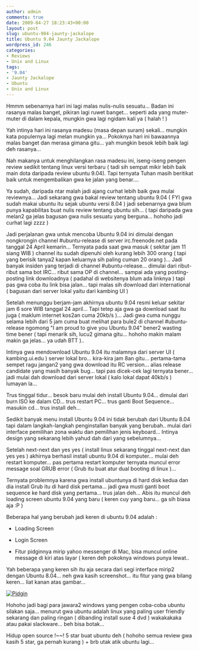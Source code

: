 ```yaml
---
author: admin
comments: true
date: 2009-04-27 18:23:43+00:00
layout: post
slug: ubuntu-904-jaunty-jackalope
title: Ubuntu 9.04 Jaunty Jackalope
wordpress_id: 246
categories:
- Reviews
- Unix and Linux
tags:
- '9.04'
- Jaunty Jackalope
- Ubuntu
- Unix and Linux
---
```


Hmmm sebenarnya hari ini lagi malas nulis-nulis sesuatu... Badan ini rasanya malas banget, pikiran lagi ruwet banget... seperti ada yang muter-muter di dalam kepala, mungkin gwa lagi ngidam kali ya ( halah ! ) 

Yah intinya hari ini rasanya madesu (masa depan suram) sekali... mungkin kata populernya lagi melan mungkin ya... Pokoknya hari ini bawaannya malas banget dan merasa gimana gitu... yah mungkin besok lebih baik lagi deh rasanya...

Nah makanya untuk menghilangkan rasa madesu ini, iseng-iseng pengen review sedikit tentang linux versi terbaru ( tadi sih sempat mikir lebih baik main dota daripada review ubuntu 9.04). Tapi ternyata Tuhan masih beritikat baik untuk mengembalikan gwa ke jalan yang benar.... 

Ya sudah, daripada ntar malah jadi ajang curhat lebih baik gwa mulai reviewnya... Jadi sekarang gwa bakal review tentang ubuntu 9.04 ( FYI gwa sudah makai ubuntu itu sejak ubuntu versi 8.04 ) jadi sebenarnya gwa blum punya kapabilitas buat nulis review tentang ubuntu sih... ( tapi daripada gwa melan2 ga jelas bagusan gwa nulis sesuatu yang berguna... hohoho jadi curhat lagi zzzz )

Jadi perjalanan gwa untuk mencoba Ubuntu 9.04 ini dimulai dengan nongkrongin channel #ubuntu-release di server irc.freenode.net pada tanggal 24 April kemarin... Ternyata pada saat gwa masuk ( sekitar jam 11 siang WIB ) channel itu sudah dipenuhi oleh kurang lebih 300 orang ( tapi yang berisik tanya2 kapan keluarnya sih paling cuman 20 orang )... Jadi banyak insiden yang terjadi di channel #ubuntu-release... dimulai dari ribut-ribut sama bot IRC... ribut sama OP di channel... sampai ada yang posting-posting link downloadnya ( padahal di websitenya blum ada linknya ) tapi pas gwa coba itu link bisa jalan... tapi malas sih download dari international ( bagusan dari server lokal yaitu dari kambing UI )

Setelah menunggu berjam-jam akhirnya ubuntu 9.04 resmi keluar sekitar jam 6 sore WIB tanggal 24 april... Tapi tetep aja gwa ga download saat itu juga ( maklum internet kos2an cuma 20kb/s )... Jadi gwa cuma nunggu selama lebih dari 5 jam cuma buat melihat para bule2 di channel #ubuntu-release ngomong "I am proud to give you Ubuntu 9.04" bener2 wasting time bener ( tapi menarik sih, lucu2 gimana gitu... hohoho makin malam makin ga jelas... ya udah BTT )..

Intinya gwa mendownload Ubuntu 9.04 itu malamnya dari server UI ( kambing.ui.edu ) server lokal bro... kira-kira jam 8an gitu... pertama-tama sempet ragu jangan2 yang gwa download itu RC version... alias release candidate yang masih banyak bug... tapi pas dicek-cek lagi ternyata bener... jadi mulai dah download dari server lokal ( kalo lokal dapat 40kb/s ) lumayan la...

Trus tinggal tidur... besok baru mulai deh install Ubuntu 9.04... dimulai dari burn ISO ke dalam CD... trus restart PC... trus ganti Boot Sequence... masukin cd... trus install deh...

Sedikit banyak menu install Ubuntu 9.04 ini tidak berubah dari Ubuntu 8.04 tapi dalam langkah-langkah penginstallan banyak yang berubah.. mulai dari interface pemilihan zona waktu dan pemilihan jenis keyboard... Intinya design yang sekarang lebih yahud dah dari yang sebelumnya... 

Setelah next-next dan yes yes ( install linux sekarang tinggal next-next dan yes yes ) akhirnya berhasil install ubuntu 9.04 di komputer... mulai deh restart komputer... pas pertama restart komputer ternyata muncul error message soal GRUB error ( Grub itu buat atur dual booting di linux )... 

Ternyata problemnya karena gwa install ubuntunya di hard disk kedua dan dia install Grub itu di hard disk pertama... jadi gwa musti ganti boot sequence ke hard disk yang pertama... trus jalan deh... Abis itu muncul deh loading screen ubuntu 9.04 yang baru ( keren cuy yang baru... ga sih biasa aja :P )

Beberapa hal yang berubah jadi keren di ubuntu 9.04 adalah :

  * Loading Screen
	
  * Login Screen
	
  * Fitur pidginnya mirip yahoo messenger di Mac, bisa muncul online message di kiri atas layar ( keren deh pokoknya windows punya lewat..

Yah beberapa yang keren sih itu aja secara dari segi interface mirip2 dengan Ubuntu 8.04... neh gwa kasih screenshot... itu fitur yang gwa bilang keren... liat kanan atas gambar...

[![Pidgin](http://blog.rudylee.com/content/Pidgin.png)](http://blog.rudylee.com/content/Pidgin.png)

Hohoho jadi bagi para jawara2 windows yang pengen coba-coba ubuntu silakan saja... menurut gwa ubuntu adalah linux yang paling user friendly sekarang dan paling ringan ( dibanding install suse 4 dvd ) wakakakaka atau pakai slackware... beh bisa botak...

Hidup open source !~~! 5 star buat ubuntu deh ( hohoho semua review gwa kasih 5 star, ga pernah kurang ) + brb utak atik ubuntu lagi...
